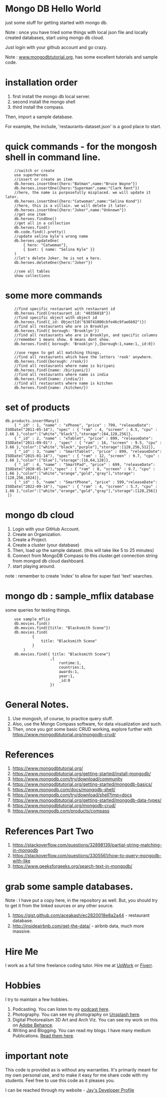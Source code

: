 # Mongo DB Hello World

just some stuff for getting started with mongo db.

Note : once you have tried some things with local json file and locally created databases, start using mongo db cloud. 

Just login with your github account and go crazy. 

Note : www.mongodbtutorial.org, has some excellent tutorials and sample code.

# installation order

1. first install the mongo db local server. 
1. second install the mongo shell 
1. third install the compass.

Then, import a sample database. 

For example, the include, 'restaurants-dataset.json' is a good place to start.

# quick commands - for the mongosh shell in command line.

```
    //switch or create 
    use superheroes
    //insert or create an item
    db.heroes.insertOne({hero:"Batman",name:"Bruce Wayne"})
    db.heroes.insertOne({hero:"Superman",name:"Clark Kent"})
    //here, the name is purposefully misplaced. we will update it later.
    db.heroes.insertOne({hero:"Catwoman",name:"Selina Kond"})
    //here, this is a villain. we will delete it later.
    db.heroes.insertOne({hero:"Joker",name:"Unknown"})
    //get one item
    db.heroes.findOne()
    //get all in a collection
    db.heroes.find()
    db.code.find().pretty()
    //update selina kyle's wrong name
    db.heroes.updateOne(
        { hero: "Catwoman"}, 
        { $set: { name: "Selina Kyle" }}
    )   
    //let's delete Joker. he is not a hero.
    db.heroes.deleteOne({hero:"Joker"}) 

    //see all tables 
    show collections
```

# some more commands 

```
    //find specific restaurant with restaurant id 
    db.heroes.find({restaurant_id: "40356018"})
    //find specific object with object id 
    db.heroes.find({_id: ObjectId("630741000cbfe46c9fae6b92")})
    //find all restaurants who are in Brooklyn
    db.heroes.find({ borough: 'Brooklyn'})
    //find all restaurants who are in Brooklyn, and specific columns
    //remember 1 means show. 0 means dont show.
    db.heroes.find({ borough: 'Brooklyn'},{borough:1,name:1,_id:0})
    
    //use regex to get all matching things. 
    //find all restaurants which have the letters 'rook' anywhere. 
    db.heroes.find({borough: /rook/})
    //find all restaurants where name is biriyani
    db.heroes.find({name: /biriyani/})
    //find all restaurants where name is india
    db.heroes.find({name: /india/})
    //find all restaurants where name is kitchen
    db.heroes.find({name: /kitchen/})    
```
# set of products

```
db.products.insertMany([
    { "_id" : 1, "name" : "xPhone", "price" : 799, "releaseDate": ISODate("2011-05-14"), "spec" : { "ram" : 4, "screen" : 6.5, "cpu" : 2.66 },"color":["white","black"],"storage":[64,128,256]},
    { "_id" : 2, "name" : "xTablet", "price" : 899, "releaseDate": ISODate("2011-09-01") , "spec" : { "ram" : 16, "screen" : 9.5, "cpu" : 3.66 },"color":["white","black","purple"],"storage":[128,256,512]},
    { "_id" : 3, "name" : "SmartTablet", "price" : 899, "releaseDate": ISODate("2015-01-14"), "spec" : { "ram" : 12, "screen" : 9.7, "cpu" : 3.66 },"color":["blue"],"storage":[16,64,128]},
    { "_id" : 4, "name" : "SmartPad", "price" : 699, "releaseDate": ISODate("2020-05-14"),"spec" : { "ram" : 8, "screen" : 9.7, "cpu" : 1.66 },"color":["white","orange","gold","gray"],"storage":[128,256,1024]},
    { "_id" : 5, "name" : "SmartPhone", "price" : 599,"releaseDate": ISODate("2022-09-14"), "spec" : { "ram" : 4, "screen" : 5.7, "cpu" : 1.66 },"color":["white","orange","gold","gray"],"storage":[128,256]}
 ])
```

# mongo db cloud 

1. Login with your GitHub Account. 
1. Create an Organization. 
1. Create a Project. 
1. Create a cluster (your database)
1. Then, load up the sample dataset. (this will take like 5 to 25 minutes)
1. Connect from MongoDB Compass to this cluster.get connection string from mongod db cloud dashboard.
1. start playing around. 

note : remember to create 'index' to allow for super fast 'text' searches.

# mongo db : sample_mflix database 

some queries for testing things. 

```
    use sample_mflix
    db.movies.find()
    db.movies.find({title: "Blacksmith Scene"})
    db.movies.find(
            {
                title: "Blacksmith Scene"
            }
        )
    db.movies.find({ title: "Blacksmith Scene"}
                    ,{
                        runtime:1,
                        countries:1,
                        awards:1,
                        year:1,
                        _id:0
                    })
```

# General Notes.

1. Use mongosh, of course, to practice query stuff.
1. Also, use the Mongo Compass software, for data visualization and such. 
1. Then, once you got some basic CRUD working, explore further with https://www.mongodbtutorial.org/mongodb-crud/

# References

1. https://www.mongodbtutorial.org/
1. https://www.mongodbtutorial.org/getting-started/install-mongodb/
1. https://www.mongodb.com/try/download/community
1. https://www.mongodbtutorial.org/getting-started/mongodb-basics/
1. https://www.mongodb.com/docs/mongodb-shell/
1. https://www.mongodb.com/try/download/shell?jmp=docs
1. https://www.mongodbtutorial.org/getting-started/mongodb-data-types/
1. https://www.mongodbtutorial.org/mongodb-crud/
1. https://www.mongodb.com/products/compass

# References Part Two 

1. https://stackoverflow.com/questions/32898139/partial-string-matching-in-mongodb
1. https://stackoverflow.com/questions/3305561/how-to-query-mongodb-with-like
1. https://www.geeksforgeeks.org/search-text-in-mongodb/

# grab some sample databases.

Note : I have put a copy here, in the repository as well. But, you should try to get it from the linked sources or any other source. 

1. https://gist.github.com/aceakash/ec2820018e8a2a44 - restaurant database. 
1. http://insideairbnb.com/get-the-data/ - airbnb data, much more massive. 

# Hire Me

I work as a full time freelance coding tutor. Hire me at [UpWork](https://www.upwork.com/fl/vijayasimhabr) or [Fiverr](https://www.fiverr.com/jay_codeguy). 

# Hobbies

I try to maintain a few hobbies.

1. Podcasting. You can listen to my [podcast here](https://stories.thechalakas.com/listen-to-podcast/).
1. Photography. You can see my photography on [Unsplash here](https://unsplash.com/@jay_neeruhaaku).
1. Digital Photorealism 3D Art and Arch Viz. You can see my work on this on [Adobe Behance](https://www.behance.net/vijayasimhabr).
1. Writing and Blogging. You can read my blogs. I have many medium Publications. [Read them here](https://medium.com/@vijayasimhabr).

# important note 

This code is provided as is without any warranties. It's primarily meant for my own personal use, and to make it easy for me share code with my students. Feel free to use this code as it pleases you.

I can be reached through my website - [Jay's Developer Profile](https://jay-study-nildana.github.io/developerprofile)